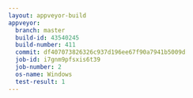 ```yaml
---
layout: appveyor-build
appveyor:
  branch: master
  build-id: 43540245
  build-number: 411
  commit: df407073826326c937d196ee67f90a7941b5009d
  job-id: i7gnm9pfsxis6t39
  job-number: 2
  os-name: Windows
  test-result: 1
---
```

